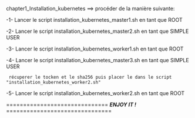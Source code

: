 chapter1_Installation_kubernetes ==> procéder de la manière suivante: 

-1- Lancer le script installation_kubernetes_master1.sh en tant que ROOT

-2- Lancer le script installation_kubernetes_master2.sh en tant que SIMPLE USER

-3- Lancer le script installation_kubernetes_worker1.sh en tant que ROOT

-4- Lancer le script installation_kubernetes_master3.sh en tant que SIMPLE USER
  ````
   récuperer le tocken et le sha256 puis placer le dans le script "installation_kubernetes_worker2.sh"

  ````

-5- Lancer le script installation_kubernetes_worker2.sh en tant que ROOT



  ==============================  ***ENJOY IT !***  ===============================
